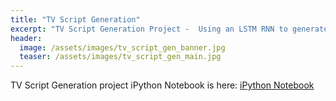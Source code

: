 ```yaml
---
title: "TV Script Generation"
excerpt: "TV Script Generation Project -  Using an LSTM RNN to generate new scenes based on an existing script."
header:
  image: /assets/images/tv_script_gen_banner.jpg
  teaser: /assets/images/tv_script_gen_main.jpg
---
```


TV Script Generation project iPython Notebook is here: [iPython Notebook](https://github.com/scollins83/deep-learning/blob/work_files/tv-script-generation/dlnd_tv_script_generation_SEC.ipynb)
